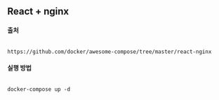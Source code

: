 ## React + nginx 

#### 출처 

```

https://github.com/docker/awesome-compose/tree/master/react-nginx

```

#### 실행 방법

```

docker-compose up -d

```


